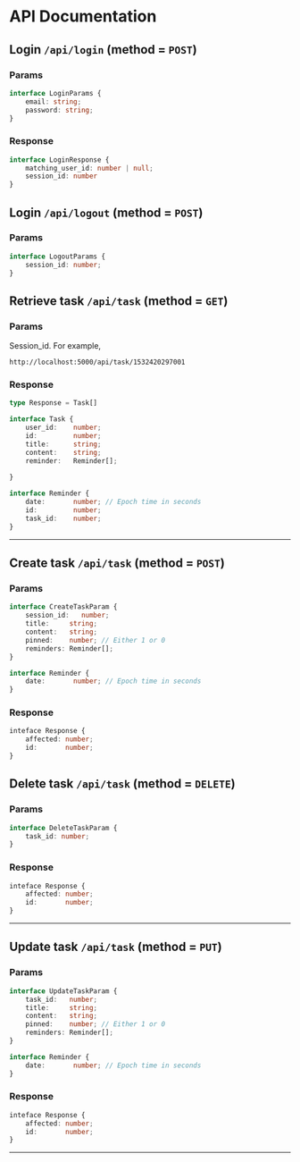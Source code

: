 # API Documentation
## Login `/api/login` (method = `POST`)
### Params
```ts
interface LoginParams {
	email: string;
	password: string;
}
```
### Response
```ts
interface LoginResponse {
	matching_user_id: number | null;
	session_id: number
}
```

## Login `/api/logout` (method = `POST`)
### Params
```ts
interface LogoutParams {
	session_id: number;
}
```


## Retrieve task `/api/task` (method = `GET`)
### Params
Session_id. For example,
```
http://localhost:5000/api/task/1532420297001
```
### Response 
```ts
type Response = Task[]

interface Task {
	user_id:	number;
	id: 		number;
	title:		string;
	content: 	string;
	reminder:	Reminder[];
	
}

interface Reminder {
	date:       number; // Epoch time in seconds
	id:         number;
	task_id:    number;
}
```

<hr>

## Create task `/api/task` (method = `POST`)
### Params
```ts
interface CreateTaskParam {
	session_id:   number;
	title:     string;
	content:   string;
	pinned:    number; // Either 1 or 0
	reminders: Reminder[];
}

interface Reminder {
	date:       number; // Epoch time in seconds
}
```
### Response 
```ts
inteface Response {
	affected: number;
	id:       number;
}
```

## Delete task `/api/task` (method = `DELETE`)
### Params
```ts
interface DeleteTaskParam {
	task_id: number;
}
```
### Response 
```ts
inteface Response {
	affected: number;
	id:       number;
}
```
<hr>

## Update task `/api/task` (method = `PUT`)
### Params
```ts
interface UpdateTaskParam {
	task_id:   number;
	title:     string;
	content:   string;
	pinned:    number; // Either 1 or 0
	reminders: Reminder[];
}

interface Reminder {
	date:       number; // Epoch time in seconds
}
```
### Response 
```ts
inteface Response {
	affected: number;
	id:       number;
}
```
<hr>

